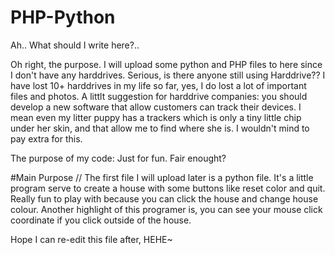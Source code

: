 # PHP-Python

Ah..
What should I write here?..

Oh right, the purpose.
I will upload some python and PHP files to here since I don't have any harddrives. Serious, is there anyone still using Harddrive??
I have lost 10+ harddrives in my life so far, yes, I do lost a lot of important files and photos. A littlt suggestion for harddrive companies: you should develop a new software that allow customers can track their devices. I mean even my litter puppy has a trackers which is only a tiny little chip under her skin, and that allow me to find where she is. I wouldn't mind to pay extra for this.

The purpose of my code: Just for fun. Fair enought?

#Main Purpose //
The first file I will upload later is a python file. It's a little program serve to create a house with some buttons like reset color and quit. Really fun to play with because you can click the house and change house colour. Another highlight of this programer is, you can see your mouse click coordinate if you click outside of the house. 


Hope I can re-edit this file after, HEHE~
